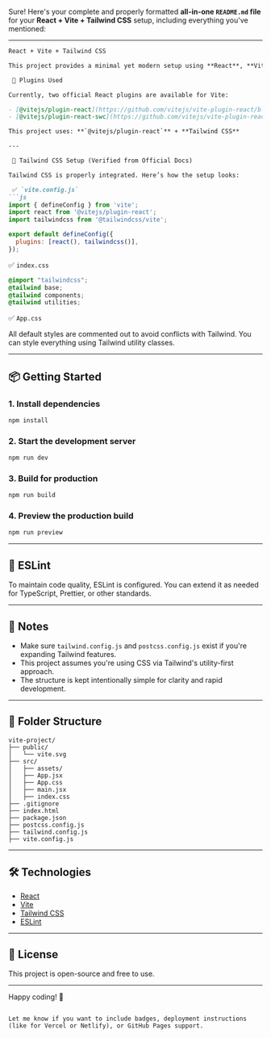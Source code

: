 Sure! Here's your complete and properly formatted **all-in-one `README.md` file** for your **React + Vite + Tailwind CSS** setup, including everything you've mentioned:

---

````md
React + Vite + Tailwind CSS

This project provides a minimal yet modern setup using **React**, **Vite**, and **Tailwind CSS**. It also includes support for HMR (Hot Module Replacement) and ESLint rules to help you write clean code.

 🔌 Plugins Used

Currently, two official React plugins are available for Vite:

- [@vitejs/plugin-react](https://github.com/vitejs/vite-plugin-react/blob/main/packages/plugin-react) — uses [Babel](https://babeljs.io/) for Fast Refresh
- [@vitejs/plugin-react-swc](https://github.com/vitejs/vite-plugin-react/blob/main/packages/plugin-react-swc) — uses [SWC](https://swc.rs/) for faster builds

This project uses: **`@vitejs/plugin-react`** + **Tailwind CSS**

---

 🎨 Tailwind CSS Setup (Verified from Official Docs)

Tailwind CSS is properly integrated. Here’s how the setup looks:

 ✅ `vite.config.js`
```js
import { defineConfig } from 'vite';
import react from '@vitejs/plugin-react';
import tailwindcss from '@tailwindcss/vite';

export default defineConfig({
  plugins: [react(), tailwindcss()],
});
````

 ✅ `index.css`

```css
@import "tailwindcss";
@tailwind base;
@tailwind components;
@tailwind utilities;
```

 ✅ `App.css`

All default styles are commented out to avoid conflicts with Tailwind. You can style everything using Tailwind utility classes.

---

## 📦 Getting Started

### 1. **Install dependencies**

```bash
npm install
```

### 2. **Start the development server**

```bash
npm run dev
```

### 3. **Build for production**

```bash
npm run build
```

### 4. **Preview the production build**

```bash
npm run preview
```

---

## 🧹 ESLint

To maintain code quality, ESLint is configured. You can extend it as needed for TypeScript, Prettier, or other standards.

---

## 📌 Notes

* Make sure `tailwind.config.js` and `postcss.config.js` exist if you're expanding Tailwind features.
* This project assumes you're using CSS via Tailwind's utility-first approach.
* The structure is kept intentionally simple for clarity and rapid development.

---

## 📁 Folder Structure

```
vite-project/
├── public/
│   └── vite.svg
├── src/
│   ├── assets/
│   ├── App.jsx
│   ├── App.css
│   ├── main.jsx
│   ├── index.css
├── .gitignore
├── index.html
├── package.json
├── postcss.config.js
├── tailwind.config.js
├── vite.config.js
```

---

## 🛠 Technologies

* [React](https://reactjs.org/)
* [Vite](https://vitejs.dev/)
* [Tailwind CSS](https://tailwindcss.com/)
* [ESLint](https://eslint.org/)

---

## 📄 License

This project is open-source and free to use.

---

Happy coding! 🚀

```

Let me know if you want to include badges, deployment instructions (like for Vercel or Netlify), or GitHub Pages support.
```
